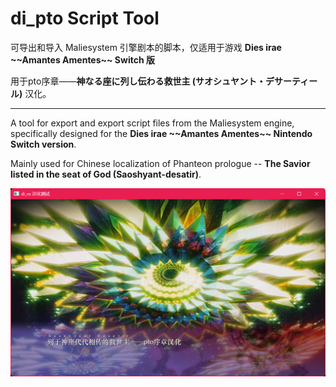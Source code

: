 # di_pto Script Tool

可导出和导入 Maliesystem 引擎剧本的脚本，仅适用于游戏 **Dies irae \~~Amantes Amentes~~ Switch 版**

用于pto序章——**神なる座に列し伝わる救世主 (サオシュヤント・デサーティール)** 汉化。

---



A tool for export and export script files from the Maliesystem engine, specifically designed for the **Dies irae \~~Amantes Amentes~~ Nintendo Switch version**.

Mainly used for Chinese localization of Phanteon prologue -- **The Savior listed in the seat of God (Saoshyant-desatir)**.



![image-20250131175514546](readme.assets/image-20250131175514546.png)